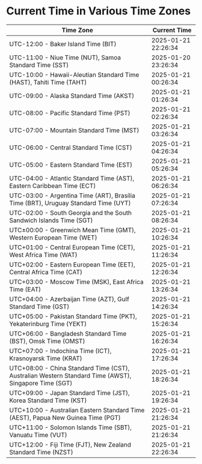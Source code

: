 # Current Time in Various Time Zones

| Time Zone | Current Time |
|-----------|--------------|
| UTC-12:00 - Baker Island Time (BIT) | 2025-01-21 22:26:34 |
| UTC-11:00 - Niue Time (NUT), Samoa Standard Time (SST) | 2025-01-20 23:26:34 |
| UTC-10:00 - Hawaii-Aleutian Standard Time (HAST), Tahiti Time (TAHT) | 2025-01-21 00:26:34 |
| UTC-09:00 - Alaska Standard Time (AKST) | 2025-01-21 01:26:34 |
| UTC-08:00 - Pacific Standard Time (PST) | 2025-01-21 02:26:34 |
| UTC-07:00 - Mountain Standard Time (MST) | 2025-01-21 03:26:34 |
| UTC-06:00 - Central Standard Time (CST) | 2025-01-21 04:26:34 |
| UTC-05:00 - Eastern Standard Time (EST) | 2025-01-21 05:26:34 |
| UTC-04:00 - Atlantic Standard Time (AST), Eastern Caribbean Time (ECT) | 2025-01-21 06:26:34 |
| UTC-03:00 - Argentina Time (ART), Brasília Time (BRT), Uruguay Standard Time (UYT) | 2025-01-21 07:26:34 |
| UTC-02:00 - South Georgia and the South Sandwich Islands Time (SGT) | 2025-01-21 08:26:34 |
| UTC±00:00 - Greenwich Mean Time (GMT), Western European Time (WET) | 2025-01-21 10:26:34 |
| UTC+01:00 - Central European Time (CET), West Africa Time (WAT) | 2025-01-21 11:26:34 |
| UTC+02:00 - Eastern European Time (EET), Central Africa Time (CAT) | 2025-01-21 12:26:34 |
| UTC+03:00 - Moscow Time (MSK), East Africa Time (EAT) | 2025-01-21 13:26:34 |
| UTC+04:00 - Azerbaijan Time (AZT), Gulf Standard Time (GST) | 2025-01-21 14:26:34 |
| UTC+05:00 - Pakistan Standard Time (PKT), Yekaterinburg Time (YEKT) | 2025-01-21 15:26:34 |
| UTC+06:00 - Bangladesh Standard Time (BST), Omsk Time (OMST) | 2025-01-21 16:26:34 |
| UTC+07:00 - Indochina Time (ICT), Krasnoyarsk Time (KRAT) | 2025-01-21 17:26:34 |
| UTC+08:00 - China Standard Time (CST), Australian Western Standard Time (AWST), Singapore Time (SGT) | 2025-01-21 18:26:34 |
| UTC+09:00 - Japan Standard Time (JST), Korea Standard Time (KST) | 2025-01-21 19:26:34 |
| UTC+10:00 - Australian Eastern Standard Time (AEST), Papua New Guinea Time (PGT) | 2025-01-21 21:26:34 |
| UTC+11:00 - Solomon Islands Time (SBT), Vanuatu Time (VUT) | 2025-01-21 21:26:34 |
| UTC+12:00 - Fiji Time (FJT), New Zealand Standard Time (NZST) | 2025-01-21 22:26:34 |
